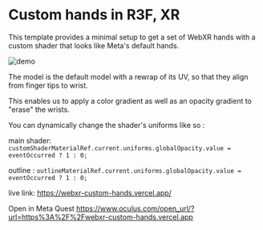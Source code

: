 # Custom hands in R3F, XR

This template provides a minimal setup to get a set of WebXR hands with a custom shader that looks like Meta's default hands.

![demo](https://github.com/user-attachments/assets/cbd29356-8d52-48b2-a924-8175fa216782)

The model is the default model with a rewrap of its UV, so that they align from finger tips to wrist.

This enables us to apply a color gradient as well as an opacity gradient to "erase" the wrists.

You can dynamically change the shader's uniforms like so :

main shader:
`customShaderMaterialRef.current.uniforms.globalOpacity.value = eventOccurred ? 1 : 0;` 

outline :
`outlineMaterialRef.current.uniforms.globalOpacity.value = eventOccurred ? 1 : 0;`

live link: https://webxr-custom-hands.vercel.app/

Open in Meta Quest https://www.oculus.com/open_url/?url=https%3A%2F%2Fwebxr-custom-hands.vercel.app